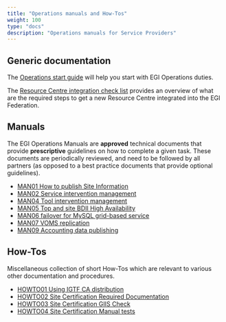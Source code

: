 ```yaml
---
title: "Operations manuals and How-Tos"
weight: 100
type: "docs"
description: "Operations manuals for Service Providers"
---
```


## Generic documentation

The [Operations start guide](./operations-start-guide) will help you start with
EGI Operations duties.

The [Resource Centre integration check list](./integration-checklist) provides
an overview of what are the required steps to get a new Resource Centre
integrated into the EGI Federation.

## Manuals

The EGI Operations Manuals are **approved** technical documents that provide
**prescriptive** guidelines on how to complete a given task. These documents are
periodically reviewed, and need to be followed by all partners (as opposed to a
best practice documents that provide optional guidelines).

- [MAN01 How to publish Site Information](./man01_how_to_publish_site_information)
- [MAN02 Service intervention management](./man02_service_intervention_management)
- [MAN04 Tool intervention management](./man04_tool_intervention_management)
- [MAN05 Top and site BDII High Availability](./man05_top_and_site_bdii_high_availability)
- [MAN06 failover for MySQL grid-based service](./man06_failover_for_mysql_grid_based_services)
- [MAN07 VOMS replication](./man07_voms_replication)
- [MAN09 Accounting data publishing](./man09_accounting_data_publishing)

## How-Tos

Miscellaneous collection of short How-Tos which are relevant to various other
documentation and procedures.

- [HOWTO01 Using IGTF CA distribution](./howto01_using_igtf_ca_distribution)
- [HOWTO02 Site Certification Required Documentation](./howto02_site_certification_required_documentation)
- [HOWTO03 Site Certification GIIS Check](./howto03_site_certification_giis_check)
- [HOWTO04 Site Certification Manual tests](./howto04_site_certification_manual_tests)
